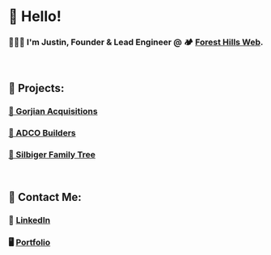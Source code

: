 # 👋  Hello!

### 👨🏻‍💻 I'm Justin, Founder & Lead Engineer @ 🏕️ [Forest Hills Web](https://foresthillsweb.com).

<br>

## 💼 Projects:

### [🏢 Gorjian Acquisitions ](https://gorjianacq.com)

### [🧰 ADCO Builders ](https://adcobuilders.com)

### [🌲 Silbiger Family Tree](https://github.com/JustinSilbiger/silbiger)

<br>

## 📇 Contact Me:
### 💼 [LinkedIn](https://www.linkedin.com/in/justinzs/)

### 🖥️ [Portfolio](https://justinsilbiger.com)
